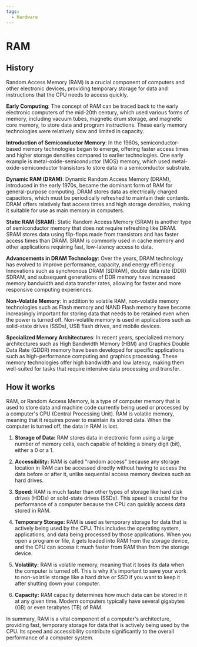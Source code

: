 ```yaml
---
tags:
  - Hardware
---
```


<head>
    <meta charset="UTF-8">
    <meta name="viewport" content="width=device-width, initial-scale=1.0">
    <meta name="description" content="Welcome to ac-electricity! Here you will learn more about electricity, the different components used to make an electrical circuit as well as their features and use cases.">
    <meta name="keywords" content="alexis carbillet, carbillet, electricity, capacitors, conductors, diodes, electronic, energy source, hardware, home appliances, inductors, insulators, resistors, semi-conductors">
    <meta name="author" content="Alexis Carbillet ">
</head>

# RAM

## History

Random Access Memory (RAM) is a crucial component of computers and other electronic devices, providing temporary storage for data and instructions that the CPU needs to access quickly.

**Early Computing**: The concept of RAM can be traced back to the early electronic computers of the mid-20th century, which used various forms of memory, including vacuum tubes, magnetic drum storage, and magnetic core memory, to store data and program instructions. These early memory technologies were relatively slow and limited in capacity.

**Introduction of Semiconductor Memory**: In the 1960s, semiconductor-based memory technologies began to emerge, offering faster access times and higher storage densities compared to earlier technologies. One early example is metal-oxide-semiconductor (MOS) memory, which used metal-oxide-semiconductor transistors to store data in a semiconductor substrate.

**Dynamic RAM (DRAM)**: Dynamic Random Access Memory (DRAM), introduced in the early 1970s, became the dominant form of RAM for general-purpose computing. DRAM stores data as electrically charged capacitors, which must be periodically refreshed to maintain their contents. DRAM offers relatively fast access times and high storage densities, making it suitable for use as main memory in computers.

**Static RAM (SRAM)**: Static Random Access Memory (SRAM) is another type of semiconductor memory that does not require refreshing like DRAM. SRAM stores data using flip-flops made from transistors and has faster access times than DRAM. SRAM is commonly used in cache memory and other applications requiring fast, low-latency access to data.

**Advancements in DRAM Technology**: Over the years, DRAM technology has evolved to improve performance, capacity, and energy efficiency. Innovations such as synchronous DRAM (SDRAM), double data rate (DDR) SDRAM, and subsequent generations of DDR memory have increased memory bandwidth and data transfer rates, allowing for faster and more responsive computing experiences.

**Non-Volatile Memory**: In addition to volatile RAM, non-volatile memory technologies such as Flash memory and NAND Flash memory have become increasingly important for storing data that needs to be retained even when the power is turned off. Non-volatile memory is used in applications such as solid-state drives (SSDs), USB flash drives, and mobile devices.

**Specialized Memory Architectures**: In recent years, specialized memory architectures such as High Bandwidth Memory (HBM) and Graphics Double Data Rate (GDDR) memory have been developed for specific applications such as high-performance computing and graphics processing. These memory technologies offer high bandwidth and low latency, making them well-suited for tasks that require intensive data processing and transfer.

## How it works

RAM, or Random Access Memory, is a type of computer memory that is used to store data and machine code currently being used or processed by a computer's CPU (Central Processing Unit). RAM is volatile memory, meaning that it requires power to maintain its stored data. When the computer is turned off, the data in RAM is lost.

1. **Storage of Data:** RAM stores data in electronic form using a large number of memory cells, each capable of holding a binary digit (bit), either a 0 or a 1.

2. **Accessibility:** RAM is called "random access" because any storage location in RAM can be accessed directly without having to access the data before or after it, unlike sequential access memory devices such as hard drives.

3. **Speed:** RAM is much faster than other types of storage like hard disk drives (HDDs) or solid-state drives (SSDs). This speed is crucial for the performance of a computer because the CPU can quickly access data stored in RAM.

4. **Temporary Storage:** RAM is used as temporary storage for data that is actively being used by the CPU. This includes the operating system, applications, and data being processed by those applications. When you open a program or file, it gets loaded into RAM from the storage device, and the CPU can access it much faster from RAM than from the storage device.

5. **Volatility:** RAM is volatile memory, meaning that it loses its data when the computer is turned off. This is why it's important to save your work to non-volatile storage like a hard drive or SSD if you want to keep it after shutting down your computer.

6. **Capacity:** RAM capacity determines how much data can be stored in it at any given time. Modern computers typically have several gigabytes (GB) or even terabytes (TB) of RAM.

In summary, RAM is a vital component of a computer's architecture, providing fast, temporary storage for data that is actively being used by the CPU. Its speed and accessibility contribute significantly to the overall performance of a computer system.